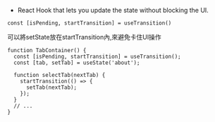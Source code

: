 * React Hook that lets you update the state without blocking the UI.
```tsx
const [isPending, startTransition] = useTransition()
```

可以將setState放在startTransition內,來避免卡住UI操作
```tsx
function TabContainer() {
  const [isPending, startTransition] = useTransition();
  const [tab, setTab] = useState('about');

  function selectTab(nextTab) {
    startTransition(() => {
      setTab(nextTab);
    });
  }
  // ...
}
```